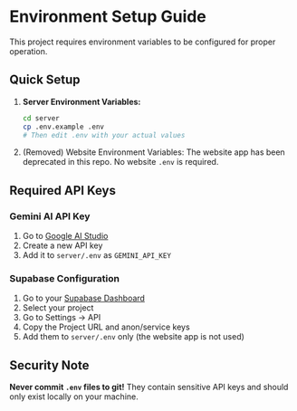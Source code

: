 # Environment Setup Guide

This project requires environment variables to be configured for proper operation.

## Quick Setup

1. **Server Environment Variables:**
   ```bash
   cd server
   cp .env.example .env
   # Then edit .env with your actual values
   ```

2. (Removed) Website Environment Variables: The website app has been deprecated in this repo. No website `.env` is required.

## Required API Keys

### Gemini AI API Key
1. Go to [Google AI Studio](https://aistudio.google.com/app/apikey)
2. Create a new API key
3. Add it to `server/.env` as `GEMINI_API_KEY`

### Supabase Configuration
1. Go to your [Supabase Dashboard](https://supabase.com/dashboard)
2. Select your project
3. Go to Settings → API
4. Copy the Project URL and anon/service keys
5. Add them to `server/.env` only (the website app is not used)

## Security Note

**Never commit `.env` files to git!** They contain sensitive API keys and should only exist locally on your machine.